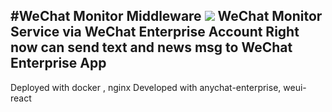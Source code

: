 #WeChat Monitor Middleware ![](https://travis-ci.org/frankwaizi/WeChatMonitor.svg?branch=master)
WeChat Monitor Service via WeChat Enterprise Account
Right now can send text and news msg to WeChat Enterprise App
---
Deployed with docker , nginx
Developed with anychat-enterprise, weui-react